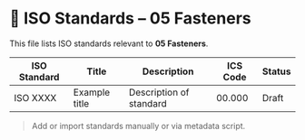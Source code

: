 # 📄 ISO Standards – 05 Fasteners

This file lists ISO standards relevant to **05 Fasteners**.

| ISO Standard | Title | Description | ICS Code | Status |
|--------------|-------|-------------|----------|--------|
| ISO XXXX     | Example title | Description of standard | 00.000 | Draft |

> Add or import standards manually or via metadata script.
